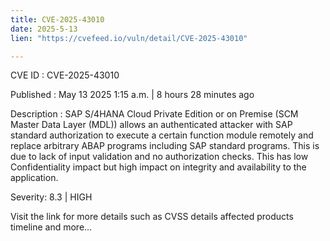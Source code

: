 ```yaml
---
title: CVE-2025-43010
date: 2025-5-13
lien: "https://cvefeed.io/vuln/detail/CVE-2025-43010"

---
```


CVE ID : CVE-2025-43010

Published :  May 13
2025
1:15 a.m. | 8 hours
28 minutes ago

Description : SAP S/4HANA Cloud Private Edition or on Premise (SCM Master Data Layer (MDL)) allows an authenticated attacker with SAP standard authorization to execute a certain function module remotely and replace arbitrary ABAP programs
including SAP standard programs. This is due to lack of input validation and no authorization checks. This has low Confidentiality impact but high impact on integrity and availability to the application.

Severity: 8.3 | HIGH

Visit the link for more details
such as CVSS details
affected products
timeline
and more...
